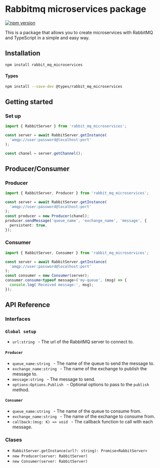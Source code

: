 # Rabbitmq microservices package

[![npm version](https://badge.fury.io/js/rabbit_mq_microservices.svg)](https://badge.fury.io/js/rabbit_mq_microservices)

This is a package that allows you to create microservices with RabbitMQ and TypeScript in a simple and easy way.

## Installation

```bash
npm install rabbit_mq_microservices
```

#### Types

```bash
npm install --save-dev @types/rabbit_mq_microservices
```

## Getting started

### Set up

```typescript
import { RabbitServer } from 'rabbit_mq_microservices';

const server = await RabbitServer.getInstance(
  'amqp://user:password@localhost:port'
);

const chanel = server.getChannel();
```

## Producer/Consumer

### Producer

```typescript
import { RabbitServer, Producer } from 'rabbit_mq_microservices';

const server = await RabbitServer.getInstance(
  'amqp://user:password@localhost:port'
);
const producer = new Producer(chanel);
producer.sendMessage('queue_name', 'exchange_name', 'message', {
  persistent: true,
});
```

### Consumer

```typescript
import { RabbitServer, Consumer } from 'rabbit_mq_microservices';

const server = await RabbitServer.getInstance(
  'amqp://user:password@localhost:port'
);
const consumer = new Consumer(server);
consumer.consume<typeof message>('my-queue', (msg) => {
  console.log('Received message:', msg);
});
```

## API Reference

### Interfaces

### `Global setup`

- `url:string ` - The url of the RabbitMQ server to connect to.

#### `Producer`

- `queue_name:string ` - The name of the queue to send the message to.
- `exchange_name:string ` - The name of the exchange to publish the message to.
- `message:string ` - The message to send.
- `options:Options.Publish ` - Optional options to pass to the `publish` method.

#### `Consumer`

- `queue_name:string ` - The name of the queue to consume from.
- `exchange_name:string ` - The name of the exchange to consume from.
- `callback:(msg: K) => void ` - The callback function to call with each message.

### Clases

- `RabbitServer.getInstance(url?: string): Promise<RabbitServer>`
- `new Producer(server: RabbitServer)`
- `new Consumer(server: RabbitServer)`
